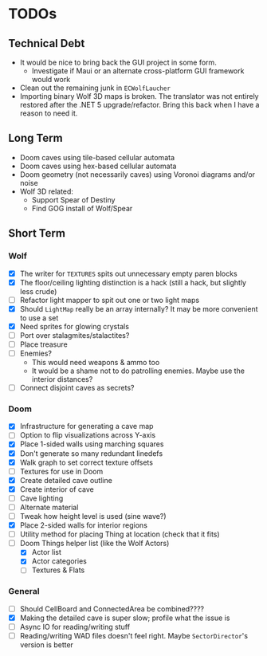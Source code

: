 # TODOs

## Technical Debt

- It would be nice to bring back the GUI project in some form.
  - Investigate if Maui or an alternate cross-platform GUI framework would work
- Clean out the remaining junk in `ECWolfLaucher`
- Importing binary Wolf 3D maps is broken. The translator was not entirely restored after the .NET 5 upgrade/refactor. Bring this back when I have a reason to need it.

## Long Term

- Doom caves using tile-based cellular automata
- Doom caves using hex-based cellular automata
- Doom geometry (not necessarily caves) using Voronoi diagrams and/or noise
- Wolf 3D related:
  - Support Spear of Destiny
  - Find GOG install of Wolf/Spear

## Short Term

### Wolf

- [x] The writer for `TEXTURES` spits out unnecessary empty paren blocks
- [x] The floor/ceiling lighting distinction is a hack (still a hack, but slightly less crude)
- [ ] Refactor light mapper to spit out one or two light maps
- [x] Should `LightMap` really be an array internally? It may be more convenient to use a set
- [x] Need sprites for glowing crystals
- [ ] Port over stalagmites/stalactites?
- [ ] Place treasure
- [ ] Enemies?
  - This would need weapons & ammo too
  - It would be a shame not to do patrolling enemies. Maybe use the interior distances?
- [ ] Connect disjoint caves as secrets?

### Doom

- [x] Infrastructure for generating a cave map
- [ ] Option to flip visualizations across Y-axis
- [x] Place 1-sided walls using marching squares
- [x] Don't generate so many redundant linedefs
- [x] Walk graph to set correct texture offsets
- [ ] Textures for use in Doom
- [x] Create detailed cave outline
- [x] Create interior of cave
- [ ] Cave lighting
- [ ] Alternate material
- [ ] Tweak how height level is used (sine wave?)
- [x] Place 2-sided walls for interior regions
- [ ] Utility method for placing Thing at location (check that it fits)
- [ ] Doom Things helper list (like the Wolf Actors)
  - [x] Actor list
  - [x] Actor categories
  - [ ] Textures & Flats

### General

- [ ] Should CellBoard and ConnectedArea be combined????
- [x] Making the detailed cave is super slow; profile what the issue is
- [ ] Async IO for reading/writing stuff
- [ ] Reading/writing WAD files doesn't feel right. Maybe `SectorDirector`'s version is better
